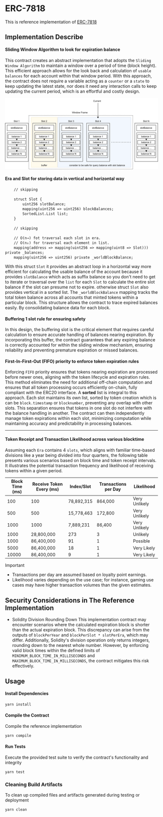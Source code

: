 # ERC-7818

This is reference implementation of [ERC-7818](../../ERCS/erc-7818.md)

## Implementation Describe

#### Sliding Window Algorithm to look for expiration balance

This contract creates an abstract implementation that adopts the `Sliding Window Algorithm` to maintain a window over a period of time (block height). This efficient approach allows for the look back and calculation of `usable balances` for each account within that window period. With this approach, the contract does not require a variable acting as a `counter` or a `state` to keep updating the latest state, nor does it need any interaction calls to keep updating the current period, which is an effortful and costly design.

<p align="center">
    <img src="implementation.svg">
</p>

#### Era and Slot for storing data in vertical and horizontal way

```solidity
    // skipping

    struct Slot {
        uint256 slotBalance;
        mapping(uint256 => uint256) blockBalances;
        SortedList.List list;
    }

    // skipping

    // O(n→) fot traversal each slot in era.
    // O(n↓) for traversal each element in list.
    mapping(address => mapping(uint256 => mapping(uint8 => Slot))) private _balances;
    mapping(uint256 => uint256) private _worldBlockBalance;
```

With this struct `Slot` it provides an abstract loop in a horizontal way more efficient for calculating the usable balance of the account because it provides `slotBalance` which acts as suffix balance so you don't need to get to iterate or traversal over the `list` for each `Slot` to calculate the entire slot balance if the slot can presume not to expire. otherwise struct `Slot` also provides vertical in a sorted list.
The `_worldBlockBalance` mapping tracks the total token balance across all accounts that minted tokens within a particular block. This structure allows the contract to trace expired balances easily. By consolidating balance data for each block.

#### Buffering 1 slot rule for ensuring safety

In this design, the buffering slot is the critical element that requires careful calculation to ensure accurate handling of balances nearing expiration. By incorporating this buffer, the contract guarantees that any expiring balance is correctly accounted for within the sliding window mechanism, ensuring reliability and preventing premature expiration or missed balances.

#### First-In-First-Out (FIFO) priority to enforce token expiration rules

Enforcing `FIFO` priority ensures that tokens nearing expiration are processed before newer ones, aligning with the token lifecycle and expiration rules. This method eliminates the need for additional off-chain computation and ensures that all token processing occurs efficiently on-chain, fully compliant with the ERC20 interface.
A **sorted** list is integral to this approach. Each slot maintains its own list, sorted by token creation which is can be `block.timestamp` or `blocknumber`, preventing any overlap with other slots. This separation ensures that tokens in one slot do not interfere with the balance handling in another. The contract can then independently manage token expirations within each slot, minimizing computation while maintaining accuracy and predictability in processing balances.

---

#### Token Receipt and Transaction Likelihood across various blocktime

Assuming each `Era` contains 4 `slots`, which aligns with familiar time-based divisions like a year being divided into four quarters, the following table presents various scenarios based on block time and token receipt intervals. It illustrates the potential transaction frequency and likelihood of receiving tokens within a given period.

| Block Time (ms) | Receive Token Every (ms) | Index/Slot | Transactions per Day | Likelihood    |
| --------------- | ------------------------ | ---------- | -------------------- | ------------- |
| 100             | 100                      | 78,892,315 | 864,000              | Very Unlikely |
| 500             | 500                      | 15,778,463 | 172,800              | Very Unlikely |
| 1000            | 1000                     | 7,889,231  | 86,400               | Very Unlikely |
| 1000            | 28,800,000               | 273        | 3                    | Unlikely      |
| 1000            | 86,400,000               | 91         | 1                    | Possible      |
| 5000            | 86,400,000               | 18         | 1                    | Very Likely   |
| 10000           | 86,400,000               | 9          | 1                    | Very Likely   |

> [!IMPORTANT]  
> - Transactions per day are assumed based on loyalty point earnings.
> - Likelihood varies depending on the use case; for instance, gaming use cases may have higher transaction volumes than the given estimates.

## Security Considerations in The Reference Implementation

- Solidity Division Rounding Down This implementation contract may encounter scenarios where the calculated expiration block is shorter than the actual expiration block. This discrepancy can arise from the outputs of `blockPerYear` and `blockPerSlot * slotPerEra`, which may differ. Additionally, Solidity's division operation only returns integers, rounding down to the nearest whole number. However, by enforcing valid block times within the defined limits of `MINIMUM_BLOCK_TIME_IN_MILLISECONDS` and `MAXIMUM_BLOCK_TIME_IN_MILLISECONDS`, the contract mitigates this risk effectively.

## Usage

#### Install Dependencies
```bash
yarn install
```

#### Compile the Contract
Compile the reference implementation
```bash
yarn compile
```

#### Run Tests
Execute the provided test suite to verify the contract's functionality and integrity
```bash
yarn test
```

### Cleaning Build Artifacts
To clean up compiled files and artifacts generated during testing or deployment
```bash
yarn clean
```